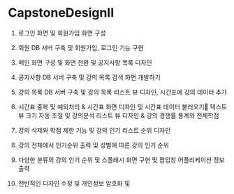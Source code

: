 # CapstoneDesignII

1. 로그인 화면 및 회원가입 화면 구성

2. 회원 DB 서버 구축 및 회원가입, 로그인 기능 구현

3. 메인 화면 구성 및 화면 전환 및 공지사항 목록 디자인

4. 공지사항 DB 서버 구축 및 강의 목록  검색 화면 개발하기

5. 강의 목록 DB 서버 구축 및 강의 목록 리스트 뷰 디자인, 시간표에 강의 데이터 추가

6. 시간표 중복 및 예외처리  &  시간표 화면 디자인 및 시간표 데이터 불러오기
텍스트 뷰 크기 자동 조절 및  강의분석 리스트 뷰 디자인  & 강의 경쟁률 통계와 전체학점

7. 강의 삭제와 학점 제한 기능 및 강의 인기 리스트 순위 디자인

8. 강의 전체에서 인기순위 출력 및 성별에 따른 강의 인기 순위

9. 다양한 분류의 강의 인기 순위 및 스플래시 화면 구현 및 팝업창 어플리케이션 정보 출력

10. 전반적인 디자인 수정 및 개인정보 암호화 및 
